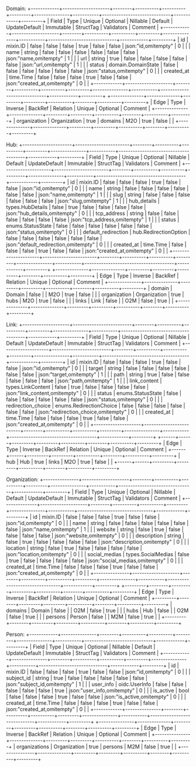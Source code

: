 Domain:
	+------------+--------------------+--------+----------+----------+---------+---------------+-----------+-----------------------------+------------+---------+
	|   Field    |        Type        | Unique | Optional | Nillable | Default | UpdateDefault | Immutable |          StructTag          | Validators | Comment |
	+------------+--------------------+--------+----------+----------+---------+---------------+-----------+-----------------------------+------------+---------+
	| id         | mixin.ID           | false  | false    | false    | true    | false         | false     | json:"id,omitempty"         |          0 |         |
	| name       | string             | false  | false    | false    | false   | false         | false     | json:"name,omitempty"       |          1 |         |
	| url        | string             | true   | false    | false    | false   | false         | false     | json:"url,omitempty"        |          1 |         |
	| status     | domain.DomainState | false  | false    | false    | false   | false         | false     | json:"status,omitempty"     |          0 |         |
	| created_at | time.Time          | false  | false    | false    | true    | false         | false     | json:"created_at,omitempty" |          0 |         |
	+------------+--------------------+--------+----------+----------+---------+---------------+-----------+-----------------------------+------------+---------+
	+--------------+--------------+---------+---------+----------+--------+----------+---------+
	|     Edge     |     Type     | Inverse | BackRef | Relation | Unique | Optional | Comment |
	+--------------+--------------+---------+---------+----------+--------+----------+---------+
	| organization | Organization | true    | domains | M2O      | true   | false    |         |
	+--------------+--------------+---------+---------+----------+--------+----------+---------+
	
Hub:
	+---------------------+-----------------------+--------+----------+----------+---------+---------------+-----------+--------------------------------------+------------+---------+
	|        Field        |         Type          | Unique | Optional | Nillable | Default | UpdateDefault | Immutable |              StructTag               | Validators | Comment |
	+---------------------+-----------------------+--------+----------+----------+---------+---------------+-----------+--------------------------------------+------------+---------+
	| id                  | mixin.ID              | false  | false    | false    | true    | false         | false     | json:"id,omitempty"                  |          0 |         |
	| name                | string                | false  | false    | false    | false   | false         | false     | json:"name,omitempty"                |          1 |         |
	| slug                | string                | false  | false    | false    | false   | false         | false     | json:"slug,omitempty"                |          1 |         |
	| hub_details         | types.HubDetails      | false  | true     | false    | false   | false         | false     | json:"hub_details,omitempty"         |          0 |         |
	| tcp_address         | string                | false  | false    | false    | false   | false         | false     | json:"tcp_address,omitempty"         |          1 |         |
	| status              | enums.StatusState     | false  | false    | false    | false   | false         | false     | json:"status,omitempty"              |          0 |         |
	| default_redirection | hub.RedirectionOption | false  | false    | false    | false   | false         | false     | json:"default_redirection,omitempty" |          0 |         |
	| created_at          | time.Time             | false  | false    | false    | true    | false         | false     | json:"created_at,omitempty"          |          0 |         |
	+---------------------+-----------------------+--------+----------+----------+---------+---------------+-----------+--------------------------------------+------------+---------+
	+--------------+--------------+---------+---------+----------+--------+----------+---------+
	|     Edge     |     Type     | Inverse | BackRef | Relation | Unique | Optional | Comment |
	+--------------+--------------+---------+---------+----------+--------+----------+---------+
	| domain       | Domain       | false   |         | M2O      | true   | false    |         |
	| organization | Organization | true    | hubs    | M2O      | true   | false    |         |
	| links        | Link         | false   |         | O2M      | false  | true     |         |
	+--------------+--------------+---------+---------+----------+--------+----------+---------+
	
Link:
	+--------------------+-------------------------+--------+----------+----------+---------+---------------+-----------+-------------------------------------+------------+---------+
	|       Field        |          Type           | Unique | Optional | Nillable | Default | UpdateDefault | Immutable |              StructTag              | Validators | Comment |
	+--------------------+-------------------------+--------+----------+----------+---------+---------------+-----------+-------------------------------------+------------+---------+
	| id                 | mixin.ID                | false  | false    | false    | true    | false         | false     | json:"id,omitempty"                 |          0 |         |
	| target             | string                  | false  | false    | false    | false   | false         | false     | json:"target,omitempty"             |          1 |         |
	| path               | string                  | true   | false    | false    | false   | false         | false     | json:"path,omitempty"               |          1 |         |
	| link_content       | types.LinkContent       | false  | true     | false    | false   | false         | false     | json:"link_content,omitempty"       |          0 |         |
	| status             | enums.StatusState       | false  | false    | false    | false   | false         | false     | json:"status,omitempty"             |          0 |         |
	| redirection_choice | enums.RedirectionChoice | false  | false    | false    | false   | false         | false     | json:"redirection_choice,omitempty" |          0 |         |
	| created_at         | time.Time               | false  | false    | false    | true    | false         | false     | json:"created_at,omitempty"         |          0 |         |
	+--------------------+-------------------------+--------+----------+----------+---------+---------------+-----------+-------------------------------------+------------+---------+
	+------+------+---------+---------+----------+--------+----------+---------+
	| Edge | Type | Inverse | BackRef | Relation | Unique | Optional | Comment |
	+------+------+---------+---------+----------+--------+----------+---------+
	| hub  | Hub  | true    | links   | M2O      | true   | false    |         |
	+------+------+---------+---------+----------+--------+----------+---------+
	
Organization:
	+---------------+--------------------+--------+----------+----------+---------+---------------+-----------+--------------------------------+------------+---------+
	|     Field     |        Type        | Unique | Optional | Nillable | Default | UpdateDefault | Immutable |           StructTag            | Validators | Comment |
	+---------------+--------------------+--------+----------+----------+---------+---------------+-----------+--------------------------------+------------+---------+
	| id            | mixin.ID           | false  | false    | false    | true    | false         | false     | json:"id,omitempty"            |          0 |         |
	| name          | string             | false  | false    | false    | false   | false         | false     | json:"name,omitempty"          |          1 |         |
	| website       | string             | false  | true     | false    | false   | false         | false     | json:"website,omitempty"       |          0 |         |
	| description   | string             | false  | true     | false    | false   | false         | false     | json:"description,omitempty"   |          0 |         |
	| location      | string             | false  | true     | false    | false   | false         | false     | json:"location,omitempty"      |          0 |         |
	| social_medias | types.SocialMedias | false  | true     | false    | false   | false         | false     | json:"social_medias,omitempty" |          0 |         |
	| created_at    | time.Time          | false  | false    | false    | true    | false         | false     | json:"created_at,omitempty"    |          0 |         |
	+---------------+--------------------+--------+----------+----------+---------+---------------+-----------+--------------------------------+------------+---------+
	+---------+--------+---------+---------+----------+--------+----------+---------+
	|  Edge   |  Type  | Inverse | BackRef | Relation | Unique | Optional | Comment |
	+---------+--------+---------+---------+----------+--------+----------+---------+
	| domains | Domain | false   |         | O2M      | false  | true     |         |
	| hubs    | Hub    | false   |         | O2M      | false  | true     |         |
	| persons | Person | false   |         | M2M      | false  | true     |         |
	+---------+--------+---------+---------+----------+--------+----------+---------+
	
Person:
	+------------+---------------+--------+----------+----------+---------+---------------+-----------+-----------------------------+------------+---------+
	|   Field    |     Type      | Unique | Optional | Nillable | Default | UpdateDefault | Immutable |          StructTag          | Validators | Comment |
	+------------+---------------+--------+----------+----------+---------+---------------+-----------+-----------------------------+------------+---------+
	| id         | mixin.ID      | false  | false    | false    | true    | false         | false     | json:"id,omitempty"         |          0 |         |
	| subject_id | string        | true   | false    | false    | false   | false         | false     | json:"subject_id,omitempty" |          1 |         |
	| user_info  | oidc.UserInfo | false  | false    | false    | false   | false         | true      | json:"user_info,omitempty"  |          0 |         |
	| is_active  | bool          | false  | false    | false    | true    | false         | false     | json:"is_active,omitempty"  |          0 |         |
	| created_at | time.Time     | false  | false    | false    | true    | false         | false     | json:"created_at,omitempty" |          0 |         |
	+------------+---------------+--------+----------+----------+---------+---------------+-----------+-----------------------------+------------+---------+
	+---------------+--------------+---------+---------+----------+--------+----------+---------+
	|     Edge      |     Type     | Inverse | BackRef | Relation | Unique | Optional | Comment |
	+---------------+--------------+---------+---------+----------+--------+----------+---------+
	| organizations | Organization | true    | persons | M2M      | false  | true     |         |
	+---------------+--------------+---------+---------+----------+--------+----------+---------+
	

